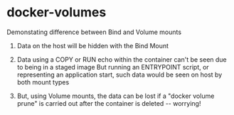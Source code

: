 # docker-volumes

Demonstating difference between Bind and Volume mounts

1. Data on the host will be hidden with the Bind Mount

2. Data using a COPY or RUN echo within the container can't be seen due to being in a staged image
   But running an ENTRYPOINT script, or representing an application start, such data would be seen on host by both mount types
   
3. But, using Volume mounts, the data can be lost if a "docker volume prune"  is carried out after the container is deleted
   -- worrying!
   

